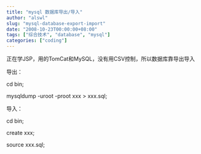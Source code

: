 ```yaml
---
title: "mysql 数据库导出/导入"
author: "alswl"
slug: "mysql-database-export-import"
date: "2008-10-23T00:00:00+08:00"
tags: ["综合技术", "database", "mysql"]
categories: ["coding"]
---
```


正在学JSP，用的TomCat和MySQL，没有用CSV控制，所以数据库靠导出导入

导出：

cd bin;

mysqldump -uroot -proot xxx > xxx.sql;

导入：

cd bin;

create xxx;

source xxx.sql;

